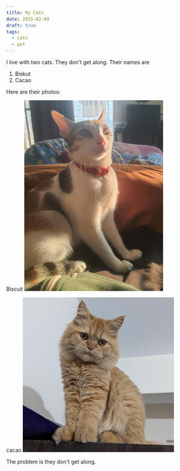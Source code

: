 ```yaml
---
title: My Cats
date: 2025-02-09
draft: true
tags:
  - cats
  - pet
---
```


I live with two cats. They don't get along. Their names are
1. Biskut
2. Cacao

Here are their photos:

Biscuit
![Image Description](/images/Pasted%20image%2020250218001833.png)

cacao
![Image Description](/images/Pasted%20image%2020250218001902.png)


The problem is they don't get along.